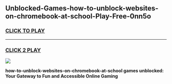
## Unblocked-Games-how-to-unblock-websites-on-chromebook-at-school-Play-Free-0nn5o
<h3>
<a href="https://premium76.site?title=how-to-unblock-websites-on-chromebook-at-school&ref=18A1">CLICK TO PLAY</a></h3>
<hr>

<h3>
<a href="https://premium76.site?title=how-to-unblock-websites-on-chromebook-at-school&ref=18A1">CLICK 2 PLAY</a>
  
</h3>

<a href="https://premium76.site?title=how-to-unblock-websites-on-chromebook-at-school&ref=18A1"><img src="https://clearcache.store/games.png"></a>


**how-to-unblock-websites-on-chromebook-at-school games unblocked: Your Gateway to Fun and Accessible Online Gaming**
